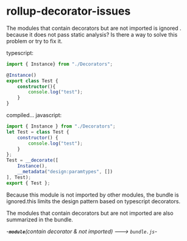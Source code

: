 # rollup-decorator-issues
 The modules that contain decorators but are not imported is ignored . because it does not pass static analysis?
 Is there a way to solve this problem or try to fix it.

typescript:
```typescript
import { Instance} from "./Decorators";

@Instance()
export class Test {
    constructor(){
        console.log("test");
    }
}
```
compiled...
javascript:
```js
import { Instance } from "./Decorators";
let Test = class Test {
    constructor() {
        console.log("test");
    }
};
Test = __decorate([
    Instance(),
    __metadata("design:paramtypes", [])
], Test);
export { Test };
```
Because this module is not imported by other modules, the bundle is ignored.this limits the design pattern based on typescript decorators.

The modules that contain decorators but are not imported are also summarized in the bundle.

-_**`module`**(contain decorator & not imported) ---> `bundle.js`_-